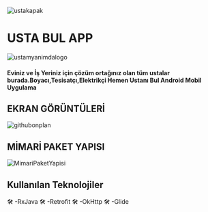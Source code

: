 ![ustakapak](https://user-images.githubusercontent.com/61050531/105400033-715eea80-5c35-11eb-8834-428c242753f8.png)

<h1>USTA BUL APP</h1>

![ustamyanimdalogo](https://user-images.githubusercontent.com/61050531/105400386-e8947e80-5c35-11eb-9f2c-d150550adc8a.png)
<h4>Eviniz ve İş Yeriniz için çözüm ortağınız olan tüm ustalar burada.Boyacı,Tesisatçı,Elektrikçi Hemen Ustanı Bul Android Mobil Uygulama</h4>

<h2>EKRAN GÖRÜNTÜLERİ</h2>

![githubonplan](https://user-images.githubusercontent.com/61050531/105400745-68224d80-5c36-11eb-8ac7-0543afcdb8a4.gif)

<h2>MİMARİ PAKET YAPISI</h2>

![MimariPaketYapisi](https://user-images.githubusercontent.com/61050531/105401082-cc451180-5c36-11eb-8e3b-2c7bfc5b1085.png)

<h2>Kullanılan Teknolojiler</h2> <g-emoji class="g-emoji" alias="hammer_and_wrench" fallback-src="https://github.githubassets.com/images/icons/emoji/unicode/1f6e0.png">🛠</g-emoji>
-RxJava
<g-emoji class="g-emoji" alias="hammer_and_wrench" fallback-src="https://github.githubassets.com/images/icons/emoji/unicode/1f6e0.png">🛠</g-emoji>
-Retrofit
<g-emoji class="g-emoji" alias="hammer_and_wrench" fallback-src="https://github.githubassets.com/images/icons/emoji/unicode/1f6e0.png">🛠</g-emoji>
-OkHttp
<g-emoji class="g-emoji" alias="hammer_and_wrench" fallback-src="https://github.githubassets.com/images/icons/emoji/unicode/1f6e0.png">🛠</g-emoji>
-Glide
